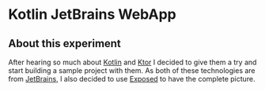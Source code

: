 # Kotlin JetBrains WebApp

## About this experiment

After hearing so much about [Kotlin](https://kotlinlang.org/) and [Ktor](https://ktor.io/) I decided to give them a try and start building a sample project with them.
As both of these technologies are from [JetBrains](https://www.jetbrains.com/), I also decided to use [Exposed](https://github.com/JetBrains/Exposed) to have the complete picture.
